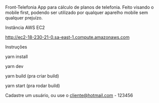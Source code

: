 Front-Telefonia
App para cálculo de planos de telefonia. Feito visando o mobile first, podendo ser utilizado por qualquer aparelho mobile sem qualquer prejuízo.

Instância AWS EC2

http://ec2-18-230-21-0.sa-east-1.compute.amazonaws.com

Instruções

yarn install

yarn dev

yarn build (pra criar build)

yarn start (pra rodar build)

Cadastre um usuário, ou use o cliente@hotmail.com - 123456
